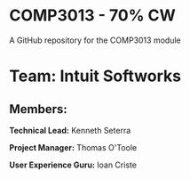# COMP3013 - 70% CW
A GitHub repository for the COMP3013 module

# Team: Intuit Softworks
## Members:
**Technical Lead:** Kenneth Seterra

**Project Manager:** Thomas O'Toole

**User Experience Guru:** Ioan Criste

